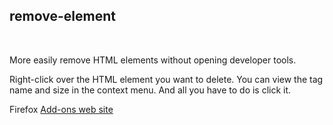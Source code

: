 ## remove-element

<br/>

More easily remove HTML elements without opening developer tools.

Right-click over the HTML element you want to delete.
You can view the tag name and size in the context menu.
And all you have to do is click it.
  
Firefox [Add-ons web site](https://addons.mozilla.org/addon/remove-element/)

<br/>
<br/>
